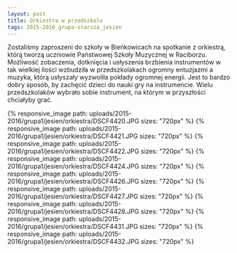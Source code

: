 ```yaml
---
layout: post
title: Orkiestra w przedszkolu
tags: 2015-2016_grupa-starsza_jesien
---
```


Zostaliśmy zaproszeni do szkoły w Bieńkowicach na spotkanie z orkiestrą, którą tworzą uczniowie Państwowej Szkoły Muzycznej w Raciborzu. Możliwość zobaczenia, dotknięcia i usłyszenia brzbienia instrumentów w tak wielkiej ilości wzbudziła w przedszkolakach ogromny entuzjazmi a muzyka, którą usłyszały wyzwoliła pokłady ogromnej energii. Jest to bardzo dobry sposób, by zachęcić dzieci do nauki gry na instrumencie. Wielu przedszkolaków wybrało sobie instrument, na którym w przyszłości chciałyby grać.

{% responsive_image path: uploads/2015-2016/grupa1/jesien/orkiestra/DSCF4420.JPG sizes: "720px" %}
{% responsive_image path: uploads/2015-2016/grupa1/jesien/orkiestra/DSCF4421.JPG sizes: "720px" %}
{% responsive_image path: uploads/2015-2016/grupa1/jesien/orkiestra/DSCF4422.JPG sizes: "720px" %}
{% responsive_image path: uploads/2015-2016/grupa1/jesien/orkiestra/DSCF4424.JPG sizes: "720px" %}
{% responsive_image path: uploads/2015-2016/grupa1/jesien/orkiestra/DSCF4426.JPG sizes: "720px" %}
{% responsive_image path: uploads/2015-2016/grupa1/jesien/orkiestra/DSCF4427.JPG sizes: "720px" %}
{% responsive_image path: uploads/2015-2016/grupa1/jesien/orkiestra/DSCF4428.JPG sizes: "720px" %}
{% responsive_image path: uploads/2015-2016/grupa1/jesien/orkiestra/DSCF4431.JPG sizes: "720px" %}
{% responsive_image path: uploads/2015-2016/grupa1/jesien/orkiestra/DSCF4432.JPG sizes: "720px" %}